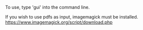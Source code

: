 To use, type 'gui' into the command line.

If you wish to use pdfs as input, imagemagick must be installed.
https://www.imagemagick.org/script/download.php
